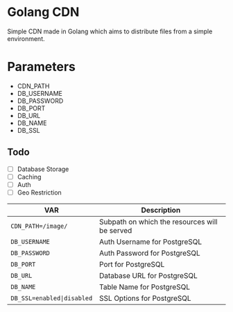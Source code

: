 # Golang CDN
Simple CDN made in Golang which aims to distribute files from a simple environment.

# Parameters
- CDN_PATH
- DB_USERNAME
- DB_PASSWORD
- DB_PORT
- DB_URL
- DB_NAME
- DB_SSL


## Todo
- [ ] Database Storage
- [ ] Caching
- [ ] Auth
- [ ] Geo Restriction

| VAR | Description |
|---|---|
| `CDN_PATH=/image/` | Subpath on which the resources will be served |  
| `DB_USERNAME` | Auth Username for PostgreSQL |  
| `DB_PASSWORD` | Auth Password for PostgreSQL |  
| `DB_PORT` | Port for PostgreSQL |  
| `DB_URL` | Database URL for PostgreSQL |  
| `DB_NAME` | Table Name for PostgreSQL |  
| `DB_SSL=enabled\|disabled` | SSL Options for PostgreSQL |  